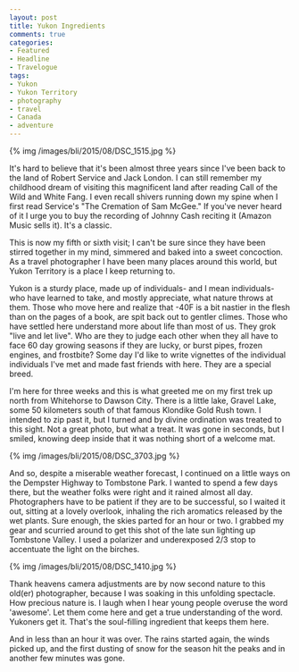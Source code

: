 ```yaml
---
layout: post
title: Yukon Ingredients 
comments: true
categories:
- Featured
- Headline
- Travelogue
tags:
- Yukon
- Yukon Territory
- photography
- travel
- Canada
- adventure
---
```


{% img /images/bli/2015/08/DSC_1515.jpg %}

It's hard to believe that it's been almost three years since I've been back to the land of Robert Service and Jack London. I can still remember my childhood dream of visiting this magnificent land after reading Call of the Wild and White Fang. I even recall shivers running down my spine when I first read Service's "The Cremation of Sam McGee." If you've never heard of it I urge you to buy the recording of Johnny Cash reciting it (Amazon Music sells it). It's a classic.

<!--more-->

This is now my fifth or sixth visit; I can't be sure since they have been stirred together in my mind, simmered and baked into a sweet concoction. As a travel photographer I have been many places around this world, but Yukon Territory is a place I keep returning to. 

Yukon is a sturdy place, made up of individuals- and I mean individuals- who have learned to take, and mostly appreciate,  what nature throws at them. Those who move here and realize that -40F is a bit nastier in the flesh than on the pages of a book, are spit back out to gentler climes. Those who have settled here understand more about life than most of us. They grok "live and let live". Who are they to judge each other when they all have to face 60 day growing seasons if they are lucky, or burst pipes, frozen engines, and frostbite? Some day I'd like to write vignettes of the individual individuals I've met and made fast friends with here. They are a special breed. 

I'm here for three weeks and this is what greeted me on my first trek up north from Whitehorse to Dawson City. There is a little lake, Gravel Lake, some 50 kilometers south of that famous Klondike Gold Rush town. I intended to zip past it, but I turned and by divine ordination was treated to this sight. Not a great photo, but what a treat. It was gone in seconds, but I smiled, knowing deep inside that it was nothing short of a welcome mat. 

{% img /images/bli/2015/08/DSC_3703.jpg %}

And so, despite a miserable weather forecast, I continued on a little ways on the Dempster Highway to Tombstone Park. I wanted to spend a few days there, but the weather folks were right and it rained almost all day. Photographers have to be patient if they are to be successful, so I waited it out, sitting at a lovely overlook, inhaling the rich aromatics released by the wet plants. Sure enough, the skies parted for an hour or two. I grabbed my gear and scurried around to get this shot of the late sun lighting up Tombstone Valley. I used a polarizer and underexposed 2/3 stop to accentuate the light on the birches. 

{% img /images/bli/2015/08/DSC_1410.jpg %}

Thank heavens camera adjustments are by now second nature to this old(er) photographer, because I was soaking in this unfolding spectacle. How precious nature is. I laugh when I hear young people overuse the word 'awesome'. Let them come here and get a true understanding of the word. Yukoners get it. That's the soul-filling ingredient that keeps them here.  

And in less than an hour it was over. The rains started again, the winds picked up, and the first dusting of snow for the season hit the peaks and in another few minutes was gone.  

